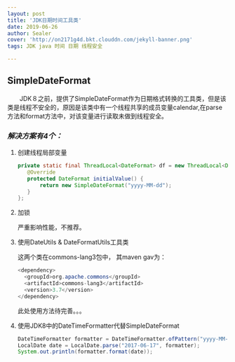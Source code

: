 ```yaml
---
layout: post
title: 'JDK日期时间工具类'
date: 2019-06-26
author: Sealer
cover: 'http://on2171g4d.bkt.clouddn.com/jekyll-banner.png'
tags: JDK java 时间 日期 线程安全  

---
```

## SimpleDateFormat

　　JDK８之前，提供了SimpleDateFormat作为日期格式转换的工具类，但是该类是线程不安全的，原因是该类中有一个线程共享的成员变量calendar,在parse方法和format方法中，对该变量进行读取未做到线程安全。

### **_解决方案有4个：_**

  1. 创建线程局部变量
　　
       ```java
       private static final ThreadLocal<DateFormat> df = new ThreadLocal<DateFormat>() {
          @Override
          protected DateFormat initialValue() {
              return new SimpleDateFormat("yyyy-MM-dd");
          }
      };　　
       ```
  2. 加锁
  
     严重影响性能，不推荐。

  3. 使用DateUtils & DateFormatUtils工具类
  
     这两个类在commons-lang3包中， 其maven gav为：

     ```java
     <dependency>
       <groupId>org.apache.commons</groupId>
       <artifactId>commons-lang3</artifactId>
       <version>3.7</version>
     </dependency>
     ```

     此处使用方法待完善。。。

  4. 使用JDK8中的DateTimeFormatter代替SimpleDateFormat

     ```java
     DateTimeFormatter formatter = DateTimeFormatter.ofPattern("yyyy-MM-dd");
     LocalDate date = LocalDate.parse("2017-06-17", formatter);
     System.out.println(formatter.format(date));
     ```

     
